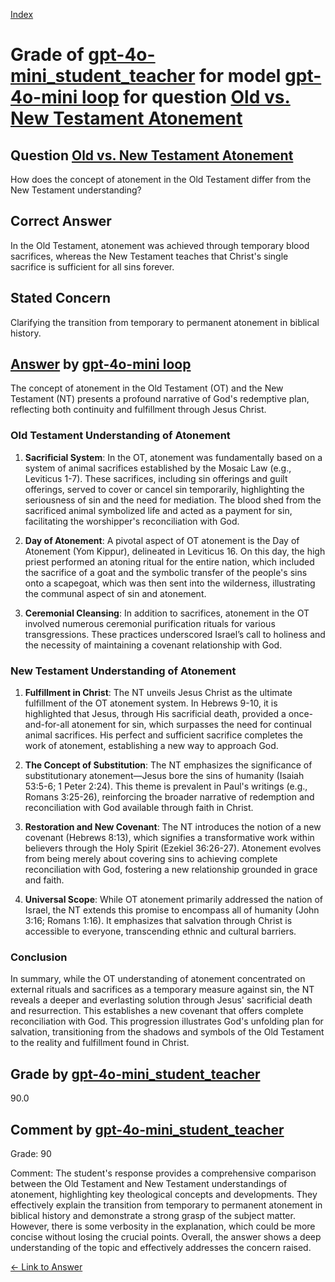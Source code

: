 
[Index](../../../../index.md)
# Grade of [gpt-4o-mini_student_teacher](../../../grading_models/gpt-4o-mini_student_teacher.md) for model [gpt-4o-mini loop](../../../answering_models/gpt-4o-mini_loop.md) for question [Old vs. New Testament Atonement](../../../questions/Old_vs._New_Testament_Atonement.md)

## Question [Old vs. New Testament Atonement](../../../questions/Old_vs._New_Testament_Atonement.md)
How does the concept of atonement in the Old Testament differ from the New Testament understanding?

## Correct Answer
In the Old Testament, atonement was achieved through temporary blood sacrifices, whereas the New Testament teaches that Christ's single sacrifice is sufficient for all sins forever.

## Stated Concern
Clarifying the transition from temporary to permanent atonement in biblical history.

## [Answer](../Old_vs._New_Testament_Atonement.md) by [gpt-4o-mini loop](../../../answering_models/gpt-4o-mini_loop.md)
The concept of atonement in the Old Testament (OT) and the New Testament (NT) presents a profound narrative of God's redemptive plan, reflecting both continuity and fulfillment through Jesus Christ.

### Old Testament Understanding of Atonement

1. **Sacrificial System**: In the OT, atonement was fundamentally based on a system of animal sacrifices established by the Mosaic Law (e.g., Leviticus 1-7). These sacrifices, including sin offerings and guilt offerings, served to cover or cancel sin temporarily, highlighting the seriousness of sin and the need for mediation. The blood shed from the sacrificed animal symbolized life and acted as a payment for sin, facilitating the worshipper's reconciliation with God.

2. **Day of Atonement**: A pivotal aspect of OT atonement is the Day of Atonement (Yom Kippur), delineated in Leviticus 16. On this day, the high priest performed an atoning ritual for the entire nation, which included the sacrifice of a goat and the symbolic transfer of the people's sins onto a scapegoat, which was then sent into the wilderness, illustrating the communal aspect of sin and atonement.

3. **Ceremonial Cleansing**: In addition to sacrifices, atonement in the OT involved numerous ceremonial purification rituals for various transgressions. These practices underscored Israel’s call to holiness and the necessity of maintaining a covenant relationship with God.

### New Testament Understanding of Atonement

1. **Fulfillment in Christ**: The NT unveils Jesus Christ as the ultimate fulfillment of the OT atonement system. In Hebrews 9-10, it is highlighted that Jesus, through His sacrificial death, provided a once-and-for-all atonement for sin, which surpasses the need for continual animal sacrifices. His perfect and sufficient sacrifice completes the work of atonement, establishing a new way to approach God.

2. **The Concept of Substitution**: The NT emphasizes the significance of substitutionary atonement—Jesus bore the sins of humanity (Isaiah 53:5-6; 1 Peter 2:24). This theme is prevalent in Paul's writings (e.g., Romans 3:25-26), reinforcing the broader narrative of redemption and reconciliation with God available through faith in Christ.

3. **Restoration and New Covenant**: The NT introduces the notion of a new covenant (Hebrews 8:13), which signifies a transformative work within believers through the Holy Spirit (Ezekiel 36:26-27). Atonement evolves from being merely about covering sins to achieving complete reconciliation with God, fostering a new relationship grounded in grace and faith.

4. **Universal Scope**: While OT atonement primarily addressed the nation of Israel, the NT extends this promise to encompass all of humanity (John 3:16; Romans 1:16). It emphasizes that salvation through Christ is accessible to everyone, transcending ethnic and cultural barriers.

### Conclusion

In summary, while the OT understanding of atonement concentrated on external rituals and sacrifices as a temporary measure against sin, the NT reveals a deeper and everlasting solution through Jesus' sacrificial death and resurrection. This establishes a new covenant that offers complete reconciliation with God. This progression illustrates God's unfolding plan for salvation, transitioning from the shadows and symbols of the Old Testament to the reality and fulfillment found in Christ.

## Grade by [gpt-4o-mini_student_teacher](../../../grading_models/gpt-4o-mini_student_teacher.md)
90.0

## Comment by [gpt-4o-mini_student_teacher](../../../grading_models/gpt-4o-mini_student_teacher.md)
Grade: 90

Comment: The student's response provides a comprehensive comparison between the Old Testament and New Testament understandings of atonement, highlighting key theological concepts and developments. They effectively explain the transition from temporary to permanent atonement in biblical history and demonstrate a strong grasp of the subject matter. However, there is some verbosity in the explanation, which could be more concise without losing the crucial points. Overall, the answer shows a deep understanding of the topic and effectively addresses the concern raised.

[&lt;- Link to Answer](../Old_vs._New_Testament_Atonement.md)
